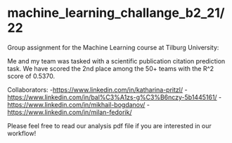 # machine_learning_challange_b2_21/22
Group assignment for the Machine Learning course at Tilburg University:

Me and my team was tasked with a scientific publication citation prediction task. We have scored the 2nd place among the 50+ teams with the R^2 score of 0.5370.

Collaborators:
-https://www.linkedin.com/in/katharina-pritzl/
-https://www.linkedin.com/in/bal%C3%A1zs-g%C3%B6nczy-5b1445161/
-https://www.linkedin.com/in/mikhail-bogdanov/
-https://www.linkedin.com/in/milan-fedorik/

Please feel free to read our analysis pdf file if you are interested in our workflow!
